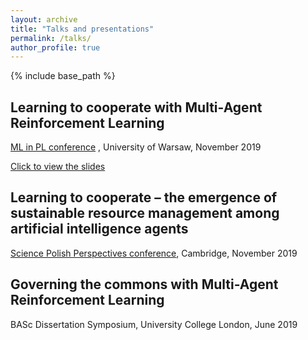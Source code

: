 ```yaml
---
layout: archive
title: "Talks and presentations"
permalink: /talks/
author_profile: true
---
```


{% include base_path %}


## Learning to cooperate with Multi-Agent Reinforcement Learning
[ML in PL conference](https://conference.mlinpl.org/) , University of Warsaw, November 2019

[Click to view the slides](https://macwiatrak.github.io/files/talk_ml_in_pl_2019_maciej_wiatrak.pdf)

<!-- <embed src="https://macwiatrak.github.io/files/talk_ml_in_pl_2019_maciej_wiatrak.pdf" width="650" height="1800" type='presentation/pdf'> -->





## Learning to cooperate – the emergence of sustainable resource management among artificial intelligence agents
[Science Polish Perspectives conference](https://poloniumfoundation.org/sppcam2019), Cambridge, November 2019





## Governing the commons with Multi-Agent Reinforcement Learning
BASc Dissertation Symposium, University College London, June 2019

